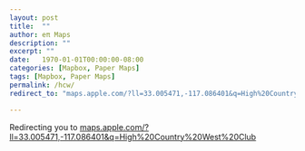 ```yaml
---
layout: post
title:  ""
author: eπ Maps
description: ""
excerpt: ""
date:   1970-01-01T00:00:00-08:00
categories: [Mapbox, Paper Maps]
tags: [Mapbox, Paper Maps]
permalink: /hcw/
redirect_to: "maps.apple.com/?ll=33.005471,-117.086401&q=High%20Country%20West%20Club"

---
```


Redirecting you to [maps.apple.com/?ll=33.005471,-117.086401&q=High%20Country%20West%20Club](maps.apple.com/?ll=33.005471,-117.086401&q=High%20Country%20West%20Club)
